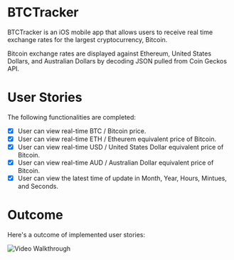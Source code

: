 # BTCTracker

BTCTracker is an iOS mobile app that allows users to receive real time exchange rates for the largest cryptocurrency, Bitcoin. 

Bitcoin exchange rates are displayed against Ethereum, United States Dollars, and Australian Dollars by decoding JSON pulled from Coin Geckos API.

# User Stories
The following functionalities are completed:

- [x] User can view real-time BTC / Bitcoin price. 
- [x] User can view real-time ETH / Etheurem equivalent price of Bitcoin.
- [x] User can view real-time USD / United States Dollar equivalent price of Bitcoin.
- [x] User can view real-time AUD / Australian Dollar equivalent price of Bitcoin.
- [x] User can view the latest time of update in Month, Year, Hours, Mintues, and Seconds.

# Outcome
Here's a outcome of implemented user stories:

<img src='https://imgur.com/AruVJ9g.gif' title='Video Walkthrough' width='' alt='Video Walkthrough' />
